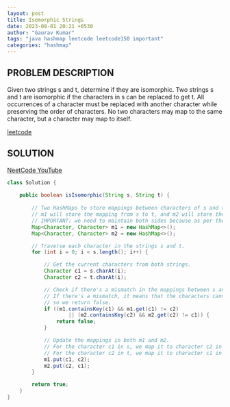 ```yaml
---
layout: post
title: Isomorphic Strings
date: 2023-08-01 20:21 +0530
author: "Gaurav Kumar"
tags: "java hashmap leetcode leetcode150 important"
categories: "hashmap"
---
```


## PROBLEM DESCRIPTION

Given two strings s and t, determine if they are isomorphic.
Two strings s and t are isomorphic if the characters in s can be replaced to get t.
All occurrences of a character must be replaced with another character while preserving the order of characters. No two characters may map to the same character, but a character may map to itself.

[leetcode](https://leetcode.com/problems/isomorphic-strings/)

## SOLUTION

[NeetCode YouTube](https://www.youtube.com/watch?v=7yF-U1hLEqQ)

```java
class Solution {
    
    public boolean isIsomorphic(String s, String t) {
        
        // Two HashMaps to store mappings between characters of s and t in both directions.
        // m1 will store the mapping from s to t, and m2 will store the mapping from t to s.
        // IMPORTANT: we need to maintain both sides because as per the question, two character cannot have mapping
        Map<Character, Character> m1 = new HashMap<>();
        Map<Character, Character> m2 = new HashMap<>();

        // Traverse each character in the strings s and t.
        for (int i = 0; i < s.length(); i++) {

            // Get the current characters from both strings.
            Character c1 = s.charAt(i);
            Character c2 = t.charAt(i);

            // Check if there's a mismatch in the mappings between s and t.
            // If there's a mismatch, it means that the characters cannot be isomorphic,
            // so we return false.
            if ((m1.containsKey(c1) && m1.get(c1) != c2) 
                    || (m2.containsKey(c2) && m2.get(c2) != c1)) {
                return false;
            }

            // Update the mappings in both m1 and m2.
            // For the character c1 in s, we map it to character c2 in t in m1.
            // For the character c2 in t, we map it to character c1 in s in m2.
            m1.put(c1, c2);
            m2.put(c2, c1);
        }

        return true;
    }
}
```
